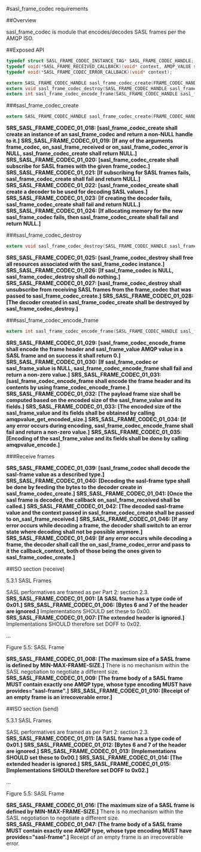 #sasl_frame_codec requirements
 
##Overview

sasl_frame_codec is module that encodes/decodes SASL frames per the AMQP ISO.

##Exposed API

```C
typedef struct SASL_FRAME_CODEC_INSTANCE_TAG* SASL_FRAME_CODEC_HANDLE;
typedef void(*SASL_FRAME_RECEIVED_CALLBACK)(void* context, AMQP_VALUE sasl_frame_value);
typedef void(*SASL_FRAME_CODEC_ERROR_CALLBACK)(void* context);

extern SASL_FRAME_CODEC_HANDLE sasl_frame_codec_create(FRAME_CODEC_HANDLE frame_codec, ON_SASL_FRAME_RECEIVED on_sasl_frame_received, ON_SASL_FRAME_CODEC_ERROR on_sasl_frame_codec_error, void* callback_context);
extern void sasl_frame_codec_destroy(SASL_FRAME_CODEC_HANDLE sasl_frame_codec);
extern int sasl_frame_codec_encode_frame(SASL_FRAME_CODEC_HANDLE sasl_frame_codec, const AMQP_VALUE sasl_frame_value, ON_BYTES_ENCODED on_bytes_encoded, void* callback_context);
```

###sasl_frame_codec_create

```C
extern SASL_FRAME_CODEC_HANDLE sasl_frame_codec_create(FRAME_CODEC_HANDLE frame_codec, ON_SASL_FRAME_RECEIVED on_sasl_frame_received, ON_SASL_FRAME_CODEC_ERROR on_sasl_frame_codec_error, void* callback_context);
```

**SRS_SASL_FRAME_CODEC_01_018: [**sasl_frame_codec_create shall create an instance of an sasl_frame_codec and return a non-NULL handle to it.**]** 
**SRS_SASL_FRAME_CODEC_01_019: [**If any of the arguments frame_codec, on_sasl_frame_received or on_sasl_frame_codec_error is NULL, sasl_frame_codec_create shall return NULL.**]** 
**SRS_SASL_FRAME_CODEC_01_020: [**sasl_frame_codec_create shall subscribe for SASL frames with the given frame_codec.**]** 
**SRS_SASL_FRAME_CODEC_01_021: [**If subscribing for SASL frames fails, sasl_frame_codec_create shall fail and return NULL.**]** 
**SRS_SASL_FRAME_CODEC_01_022: [**sasl_frame_codec_create shall create a decoder to be used for decoding SASL values.**]** 
**SRS_SASL_FRAME_CODEC_01_023: [**If creating the decoder fails, sasl_frame_codec_create shall fail and return NULL.**]** 
**SRS_SASL_FRAME_CODEC_01_024: [**If allocating memory for the new sasl_frame_codec fails, then sasl_frame_codec_create shall fail and return NULL.**]** 

###sasl_frame_codec_destroy

```C
extern void sasl_frame_codec_destroy(SASL_FRAME_CODEC_HANDLE sasl_frame_codec);
```

**SRS_SASL_FRAME_CODEC_01_025: [**sasl_frame_codec_destroy shall free all resources associated with the sasl_frame_codec instance.**]** 
**SRS_SASL_FRAME_CODEC_01_026: [**If sasl_frame_codec is NULL, sasl_frame_codec_destroy shall do nothing.**]** 
**SRS_SASL_FRAME_CODEC_01_027: [**sasl_frame_codec_destroy shall unsubscribe from receiving SASL frames from the frame_codec that was passed to sasl_frame_codec_create.**]** 
**SRS_SASL_FRAME_CODEC_01_028: [**The decoder created in sasl_frame_codec_create shall be destroyed by sasl_frame_codec_destroy.**]** 

###sasl_frame_codec_encode_frame

```C
extern int sasl_frame_codec_encode_frame(SASL_FRAME_CODEC_HANDLE sasl_frame_codec, const AMQP_VALUE sasl_frame_value, ON_BYTES_ENCODED on_bytes_encoded, void* callback_context);
```

**SRS_SASL_FRAME_CODEC_01_029: [**sasl_frame_codec_encode_frame shall encode the frame header and sasl_frame_value AMQP value in a SASL frame and on success it shall return 0.**]** 
**SRS_SASL_FRAME_CODEC_01_030: [**If sasl_frame_codec or sasl_frame_value is NULL, sasl_frame_codec_encode_frame shall fail and return a non-zero value.**]** 
**SRS_SASL_FRAME_CODEC_01_031: [**sasl_frame_codec_encode_frame shall encode the frame header and its contents by using frame_codec_encode_frame.**]** 
**SRS_SASL_FRAME_CODEC_01_032: [**The payload frame size shall be computed based on the encoded size of the sasl_frame_value and its fields.**]** 
**SRS_SASL_FRAME_CODEC_01_033: [**The encoded size of the sasl_frame_value and its fields shall be obtained by calling amqpvalue_get_encoded_size.**]** 
**SRS_SASL_FRAME_CODEC_01_034: [**If any error occurs during encoding, sasl_frame_codec_encode_frame shall fail and return a non-zero value.**]** 
**SRS_SASL_FRAME_CODEC_01_035: [**Encoding of the sasl_frame_value and its fields shall be done by calling amqpvalue_encode.**]**

###Receive frames

**SRS_SASL_FRAME_CODEC_01_039: [**sasl_frame_codec shall decode the sasl-frame value as a described type.**]** 
**SRS_SASL_FRAME_CODEC_01_040: [**Decoding the sasl-frame type shall be done by feeding the bytes to the decoder create in sasl_frame_codec_create.**]** 
**SRS_SASL_FRAME_CODEC_01_041: [**Once the sasl frame is decoded, the callback on_sasl_frame_received shall be called.**]** 
**SRS_SASL_FRAME_CODEC_01_042: [**The decoded sasl-frame value and the context passed in sasl_frame_codec_create shall be passed to on_sasl_frame_received.**]** 
**SRS_SASL_FRAME_CODEC_01_046: [**If any error occurs while decoding a frame, the decoder shall switch to an error state where decoding shall not be possible anymore.**]** 
**SRS_SASL_FRAME_CODEC_01_049: [**If any error occurs while decoding a frame, the decoder shall call the on_sasl_frame_codec_error and pass to it the callback_context, both of those being the ones given to sasl_frame_codec_create.**]** 

##ISO section (receive)

5.3.1 SASL Frames

SASL performatives are framed as per Part 2: section 2.3. **SRS_SASL_FRAME_CODEC_01_001: [**A SASL frame has a type code of 0x01.**]** **SRS_SASL_FRAME_CODEC_01_006: [**Bytes 6 and 7 of the header are ignored.**]** Implementations SHOULD set these to 0x00. **SRS_SASL_FRAME_CODEC_01_007: [**The extended header is ignored.**]** Implementations SHOULD therefore set DOFF to 0x02.

...

Figure 5.5: SASL Frame

**SRS_SASL_FRAME_CODEC_01_008: [**The maximum size of a SASL frame is defined by MIN-MAX-FRAME-SIZE.**]** There is no mechanism within the SASL negotiation to negotiate a different size. **SRS_SASL_FRAME_CODEC_01_009: [**The frame body of a SASL frame MUST contain exactly one AMQP type, whose type encoding MUST have provides="sasl-frame".**]** **SRS_SASL_FRAME_CODEC_01_010: [**Receipt of an empty frame is an irrecoverable error.**]** 

##ISO section (send)

5.3.1 SASL Frames

SASL performatives are framed as per Part 2: section 2.3. **SRS_SASL_FRAME_CODEC_01_011: [**A SASL frame has a type code of 0x01.**]** **SRS_SASL_FRAME_CODEC_01_012: [**Bytes 6 and 7 of the header are ignored.**]** **SRS_SASL_FRAME_CODEC_01_013: [**Implementations SHOULD set these to 0x00.**]** **SRS_SASL_FRAME_CODEC_01_014: [**The extended header is ignored.**]** **SRS_SASL_FRAME_CODEC_01_015: [**Implementations SHOULD therefore set DOFF to 0x02.**]** 

...

Figure 5.5: SASL Frame

**SRS_SASL_FRAME_CODEC_01_016: [**The maximum size of a SASL frame is defined by MIN-MAX-FRAME-SIZE.**]** There is no mechanism within the SASL negotiation to negotiate a different size.  **SRS_SASL_FRAME_CODEC_01_047: [**The frame body of a SASL frame MUST contain exactly one AMQP type, whose type encoding MUST have provides="sasl-frame".**]** Receipt of an empty frame is an irrecoverable error. 


